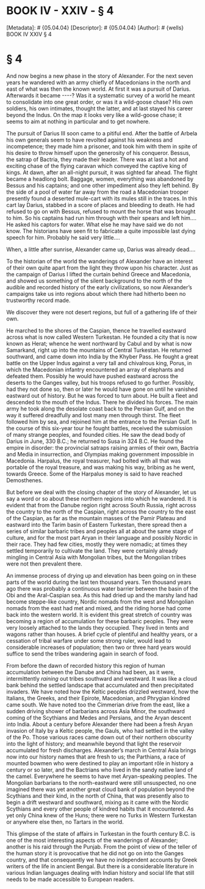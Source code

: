 # BOOK IV - XXIV - § 4
[Metadata]: # {05.04.04}
[Descriptor]: # {05.04.04}
[Author]: # {wells}
BOOK IV
XXIV
§ 4
# § 4
And now begins a new phase in the story of Alexander. For the next seven years
he wandered with an army chiefly of Macedonians in the north and east of what
was then the known world. At first it was a pursuit of Darius. Afterwards it
became ----? Was it a systematic survey of a world he meant to consolidate into
one great order, or was it a wild-goose chase? His own soldiers, his own
intimates, thought the latter, and at last stayed his career beyond the Indus.
On the map it looks very like a wild-goose chase; it seems to aim at nothing in
particular and to get nowhere.

The pursuit of Darius III soon came to a pitiful end. After the battle of
Arbela his own generals seem to have revolted against his weakness and
incompetence; they made him a prisoner, and took him with them in spite of his
desire to throw himself upon the generosity of his conqueror. Bessus, the
satrap of Bactria, they made their leader. There was at last a hot and exciting
chase of the flying caravan which conveyed the captive king of kings. At dawn,
after an all-night pursuit, it was sighted far ahead. The flight became a
headlong bolt. Baggage, women, everything was abandoned by Bessus and his
captains; and one other impediment also they left behind. By the side of a pool
of water far away from the road a Macedonian trooper presently found a deserted
mule-cart with its mules still in the traces. In this cart lay Darius, stabbed
in a score of places and bleeding to death. He had refused to go on with
Bessus, refused to mount the horse that was brought to him. So his captains had
run him through with their spears and left him.... He asked his captors for
water. What else he may have said we do not know. The historians have seen fit
to fabricate a quite impossible last dying speech for him. Probably he said
very little....

When, a little after sunrise, Alexander came up, Darius was already dead....

To the historian of the world the wanderings of Alexander have an interest of
their own quite apart from the light they throw upon his character. Just as the
campaign of Darius I lifted the curtain behind Greece and Macedonia, and showed
us something of the silent background to the north of the audible and recorded
history of the early civilizations, so now Alexander’s campaigns take us into
regions about which there had hitherto been no trustworthy record made.

We discover they were not desert regions, but full of a gathering life of their
own.

He marched to the shores of the Caspian, thence he travelled eastward across
what is now called Western Turkestan. He founded a city that is now known as
Herat; whence he went northward by Cabul and by what is now Samarkand, right up
into the mountains of Central Turkestan. He returned southward, and came down
into India by the Khyber Pass. He fought a great battle on the Upper Indus
against a very tall and chivalrous king, Porus, in which the Macedonian
infantry encountered an array of elephants and defeated them. Possibly he would
have pushed eastward across the deserts to the Ganges valley, but his troops
refused to go further. Possibly, had they not done so, then or later he would
have gone on until he vanished eastward out of history. But he was forced to
turn about. He built a fleet and descended to the mouth of the Indus. There he
divided his forces. The main army he took along the desolate coast back to the
Persian Gulf, and on the way it suffered dreadfully and lost many men through
thirst. The fleet followed him by sea, and rejoined him at the entrance to the
Persian Gulf. In the course of this six-year tour he fought battles, received
the submission of many strange peoples, and founded cities. He saw the dead
body of Darius in June, 330 B.C.; he returned to Susa in 324 B.C. He found the
empire in disorder: the provincial satraps raising armies of their own, Bactria
and Media in insurrection, and Olympias making government impossible in
Macedonia. Harpalus, the royal treasurer, had bolted with all that was portable
of the royal treasure, and was making his way, bribing as he went, towards
Greece. Some of the Harpalus money is said to have reached Demosthenes.

But before we deal with the closing chapter of the story of Alexander, let us
say a word or so about these northern regions into which he wandered. It is
evident that from the Danube region right across South Russia, right across the
country to the north of the Caspian, right across the country to the east of
the Caspian, as far as the mountain masses of the Pamir Plateau and eastward
into the Tarim basin of Eastern Turkestan, there spread then a series of
similar barbaric tribes and peoples all at about the same stage of culture, and
for the most part Aryan in their language and possibly Nordic in their race.
They had few cities, mostly they were nomadic; at times they settled
temporarily to cultivate the land. They were certainly already mingling in
Central Asia with Mongolian tribes, but the Mongolian tribes were not then
prevalent there.

An immense process of drying up and elevation has been going on in these parts
of the world during the last ten thousand years. Ten thousand years ago there
was probably a continuous water barrier between the basin of the Obi and the
Aral-Caspian sea. As this had dried up and the marshy land had become
steppe-like country, Nordic nomads from the west and Mongolian nomads from the
east had met and mixed, and the riding horse had come back into the western
world. It is evident this great stretch of country was becoming a region of
accumulation for these barbaric peoples. They were very loosely attached to the
lands they occupied. They lived in tents and wagons rather than houses. A brief
cycle of plentiful and healthy years, or a cessation of tribal warfare under
some strong ruler, would lead to considerable increases of population; then two
or three hard years would suffice to send the tribes wandering again in search
of food.

From before the dawn of recorded history this region of human accumulation
between the Danube and China had been, as it were, intermittently _raining_ out
tribes southward and westward. It was like a cloud bank behind the settled
landscape that accumulated and then precipitated invaders. We have noted how
the Keltic peoples drizzled westward, how the Italians, the Greeks, and their
Epirote, Macedonian, and Phrygian kindred came south. We have noted too the
Cimmerian drive from the east, like a sudden driving shower of barbarians
across Asia Minor, the southward coming of the Scythians and Medes and
Persians, and the Aryan descent into India. About a century before Alexander
there had been a fresh Aryan invasion of Italy by a Keltic people, the Gauls,
who had settled in the valley of the Po. Those various races came down out of
their northern obscurity into the light of history; and meanwhile beyond that
light the reservoir accumulated for fresh discharges. Alexander’s march in
Central Asia brings now into our history names that are fresh to us; the
Parthians, a race of mounted bowmen who were destined to play an important rôle
in history a century or so later, and the Bactrians who lived in the sandy
native land of the camel. Everywhere he seems to have met Aryan-speaking
peoples. The Mongolian barbarians to the north-eastward were still unsuspected,
no one imagined there was yet another great cloud bank of population beyond the
Scythians and their kind, in the north of China, that was presently also to
begin a drift westward and southward, mixing as it came with the Nordic
Scythians and every other people of kindred habits that it encountered. As yet
only China knew of the Huns; there were no Turks in Western Turkestan or
anywhere else then, no Tartars in the world.

This glimpse of the state of affairs in Turkestan in the fourth century B.C. is
one of the most interesting aspects of the wanderings of Alexander; another is
his raid through the Punjab. From the point of view of the teller of the human
story it is provocative that he did not go on into the Ganges country, and that
consequently we have no independent accounts by Greek writers of the life in
ancient Bengal. But there is a considerable literature in various Indian
languages dealing with Indian history and social life that still needs to be
made accessible to European readers.

